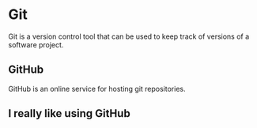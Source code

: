 # Git

Git is a version control tool that can be used to keep track of versions of a software project.

## GitHub

GitHub is an online service for hosting git repositories.


## I really like using GitHub